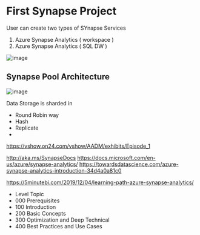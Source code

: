 # First Synapse Project 

User can create two types of SYnapse Services
1. Azure Synapse Analytics ( workspace )
2. Azure Synapse Analytics ( SQL DW )

![image](https://user-images.githubusercontent.com/4485129/120397739-7c015d00-c356-11eb-8b54-44885aa9aa8d.png)


## Synapse Pool Architecture
![image](https://user-images.githubusercontent.com/4485129/120404039-19628e00-c363-11eb-8ea9-4d4b4c393829.png)

Data Storage is sharded in 
* Round Robin way
* Hash
* Replicate
* 

https://vshow.on24.com/vshow/AADM/exhibits/Episode_1

http://aka.ms/SynapseDocs
https://docs.microsoft.com/en-us/azure/synapse-analytics/
https://towardsdatascience.com/azure-synapse-analytics-introduction-34d4a0a81c0


https://5minutebi.com/2019/12/04/learning-path-azure-synapse-analytics/

* Level   Topic
* 000  Prerequisites
* 100  Introduction
* 200  Basic Concepts
* 300  Optimization and Deep Technical
* 400  Best Practices and Use Cases

